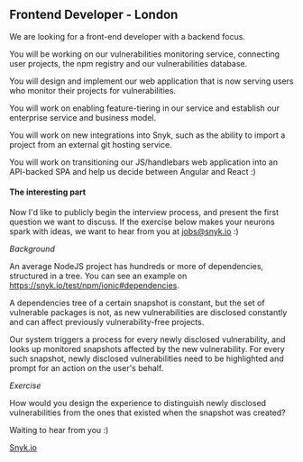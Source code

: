 ## Frontend Developer - London

We are looking for a front-end developer with a backend focus.

You will be working on our vulnerabilities monitoring service, connecting user projects, the npm registry and our vulnerabilities database.

You will design and implement our web application that is now serving users who monitor their projects for vulnerabilities.

You will work on enabling feature-tiering in our service and establish our enterprise service and business model.

You will work on new integrations into Snyk, such as the ability to import a project from an external git hosting service.

You will work on transitioning our JS/handlebars web application into an API-backed SPA and help us decide between Angular and React :)

#### The interesting part

Now I'd like to publicly begin the interview process, and present the first question we want to discuss.
If the exercise below makes your neurons spark with ideas, we want to hear from you at jobs@snyk.io :)

*Background*

An average NodeJS project has hundreds or more of dependencies, structured in a tree. You can see an example on https://snyk.io/test/npm/ionic#dependencies.

A dependencies tree of a certain snapshot is constant, but the set of vulnerable packages is not, as new vulnerabilities are disclosed constantly and can affect previously vulnerability-free projects.

Our system triggers a process for every newly disclosed vulnerability, and looks up monitored snapshots affected by the new vulnerability. For every such snapshot, newly disclosed vulnerabilities need to be highlighted and prompt for an action on the user's behalf.

*Exercise*

How would you design the experience to distinguish newly disclosed vulnerabilities from the ones that existed when the snapshot was created?

Waiting to hear from you :)

[Snyk.io](https://snyk.io)
